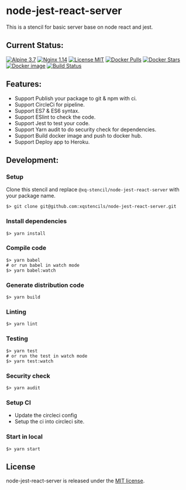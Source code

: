 # node-jest-react-server
This is a stencil for basic server base on node react and jest.

## Current Status:

[![Alpine 3.7](https://img.shields.io/badge/alpine-3.7-brightgreen.svg)]()
[![Nginx 1.14](https://img.shields.io/badge/nginx-1.14-brightgreen.svg)]()
[![License MIT](https://img.shields.io/badge/license-MIT-blue.svg)]()
[![Docker Pulls](https://img.shields.io/docker/pulls/xqstencils/node-jest-react-server.svg)](https://hub.docker.com/r/xqstencils/node-jest-react-server/)
[![Docker Stars](https://img.shields.io/docker/stars/xqstencils/node-jest-react-server.svg)](https://hub.docker.com/r/xqstencils/node-jest-react-server/)
[![Docker image](https://images.microbadger.com/badges/image/xqstencils/node-jest-react-server.svg)](https://microbadger.com/images/xqstencils/node-jest-react-server)
[![Build Status](https://circleci.com/gh/xqstencils/node-jest-react-server.svg?style=svg)](https://circleci.com/gh/xqstencils/node-jest-react-server)

## Features:

* Support Publish your package to git & npm with ci.
* Support CircleCi for pipeline.
* Support ES7 & ES6 syntax.
* Support ESlint to check the code.
* Support Jest to test your code.
* Support Yarn audit to do security check for dependencies.
* Support Build docker image and push to docker hub.
* Support Deploy app to Heroku.

## Development:

### Setup

Clone this stencil and replace `@xq-stencil/node-jest-react-server` with your package name.

```
$> git clone git@github.com:xqstencils/node-jest-react-server.git
```

### Install dependencies

```
$> yarn install
```

### Compile code

```
$> yarn babel
# or run babel in watch mode
$> yarn babel:watch
```

### Generate distribution code

```
$> yarn build
```

### Linting

```
$> yarn lint
```

### Testing

```
$> yarn test
# or run the test in watch mode
$> yarn test:watch
```

### Security check

```
$> yarn audit
```

### Setup CI

* Update the circleci config
* Setup the ci into circleci site.


### Start in local

```
$> yarn start
```

## License

node-jest-react-server is released under the [MIT license](https://github.com/xqstencils/node-jest-react-server/blob/master/LICENSE).
